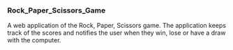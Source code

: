 ### Rock_Paper_Scissors_Game
A web application of the Rock, Paper, Scissors game.
The application keeps track of the scores and notifies the user when they win, lose or have a draw with the computer.

